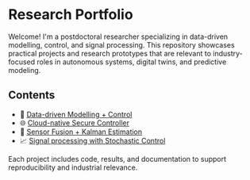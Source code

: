 # Research Portfolio
Welcome! I'm a postdoctoral researcher specializing in data-driven modelling, control, and signal processing. This repository showcases practical projects and research prototypes that are relevant to industry-focused roles in autonomous systems, digital twins, and predictive modeling.

## Contents
- 🔧 [Data-driven Modelling + Control](projects/project4_ddmc/)
- 🌐 [Cloud-native Secure Controller](projects/project3_cloud_control/)
- 🎯 [Sensor Fusion + Kalman Estimation](projects/project2_digital_twin/)
- 📈 [Signal processing with Stochastic Control](projects/project1_sp_sc/)

Each project includes code, results, and documentation to support reproducibility and industrial relevance.
